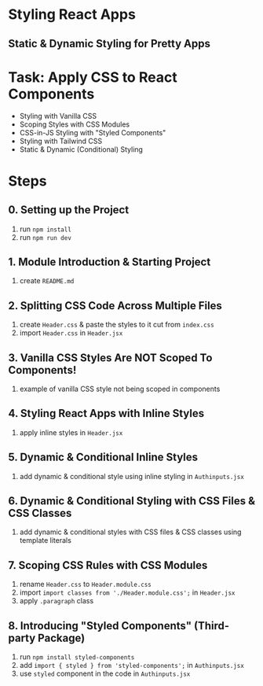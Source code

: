 # Styling React Apps

## Static & Dynamic Styling for Pretty Apps

# Task: Apply CSS to React Components

- Styling with Vanilla CSS
- Scoping Styles with CSS Modules
- CSS-in-JS Styling with "Styled Components"
- Styling with Tailwind CSS
- Static & Dynamic (Conditional) Styling

# Steps

## 0. Setting up the Project

1.  run `npm install`
2.  run `npm run dev`

## 1. Module Introduction & Starting Project

1.  create `README.md`

## 2. Splitting CSS Code Across Multiple Files

1. create `Header.css` & paste the styles to it cut from `index.css`
2. import `Header.css` in `Header.jsx`

## 3. Vanilla CSS Styles Are NOT Scoped To Components!

1. example of vanilla CSS style not being scoped in components

## 4. Styling React Apps with Inline Styles

1. apply inline styles in `Header.jsx`

## 5. Dynamic & Conditional Inline Styles

1. add dynamic & conditional style using inline styling in `Authinputs.jsx`

## 6. Dynamic & Conditional Styling with CSS Files & CSS Classes

1. add dynamic & conditional styles with CSS files & CSS classes using template literals

## 7. Scoping CSS Rules with CSS Modules

1. rename `Header.css` to `Header.module.css`
2. import `import classes from './Header.module.css';` in `Header.jsx`
3. apply `.paragraph` class

## 8. Introducing "Styled Components" (Third-party Package)

1. run `npm install styled-components`
2. add `import { styled } from 'styled-components';` in `Authinputs.jsx`
3. use `styled` component in the code in `Authinputs.jsx`
